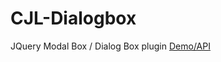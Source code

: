 CJL-Dialogbox
=============

JQuery Modal Box / Dialog Box plugin
[Demo/API](http://cresjie.16mb.com/dialogbox)
